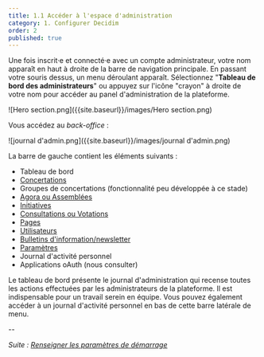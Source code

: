 ```yaml
---
title: 1.1 Accéder à l'espace d'administration
category: 1. Configurer Decidim
order: 2
published: true
---
```

Une fois inscrit·e et connecté·e avec un compte administrateur, votre nom apparaît en haut à droite de la barre de navigation principale. En passant votre souris dessus, un menu déroulant apparaît. Sélectionnez "**Tableau de bord des administrateurs**" ou appuyez sur l'icône "crayon" à droite de votre nom pour accéder au panel d'administration de la plateforme.

![Hero section.png]({{site.baseurl}}/images/Hero section.png)

Vous accédez au *back-office* :

![journal d'admin.png]({{site.baseurl}}/images/journal d'admin.png)

La barre de gauche contient les éléments suivants :
* Tableau de bord
* [Concertations]({{site.baseurl}}/3-concertations/0-index/)
* Groupes de concertations (fonctionnalité peu développée à ce stade)
* [Agora ou Assemblées]({{site.baseurl}}/4-assemblees/1-configurer-assemblees/)
* [Initiatives]({{site.baseurl}}/5-initiatives/1-configurer-initiatives/)
* [Consultations ou Votations]({{site.baseurl}}/6-votations/0-index/)
* [Pages]({{site.baseurl}}/1-configurer-decidim/6-creer-pages-informations/)
* [Utilisateurs]({{site.baseurl}}/2-utilisateurs/0-index/)
* [Bulletins d'information/newsletter]({{site.baseurl}}/7-animation-plateforme/1-newsletters/) 
* [Paramètres]({{site.baseurl}}/1-configurer-decidim/1-parametres-demarrage/) 
* Journal d'activité personnel
* Applications oAuth (nous consulter)

Le tableau de bord présente le journal d'administration qui recense toutes les actions effectuées par les administrateurs de la plateforme. Il est indispensable pour un travail serein en équipe. Vous pouvez également accéder à un journal d'activité personnel en bas de cette barre latérale de menu.

--

*Suite : [Renseigner les paramètres de démarrage]({{site.baseurl}}/1-configurer-decidim/2-parametres-demarrage/)*
